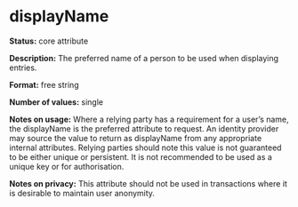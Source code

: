 ---
---

# displayName

**Status:** core attribute

**Description:** The preferred name of a person to be used when displaying entries.

**Format:** free string

**Number of values:** single

**Notes on usage:** Where a relying party has a requirement for a user’s name, the displayName is the preferred attribute to request. An identity provider may source the value to return as displayName from any appropriate internal attributes. Relying parties should note this value is not guaranteed to be either unique or persistent. It is not recommended to be used as a unique key or for authorisation.

**Notes on privacy:** This attribute should not be used in transactions where it is desirable to maintain user anonymity.